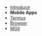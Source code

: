 * [Introduce](/os/mobile/)
* **Mobile Apps**
* [Termux](/os/mobile/app-termux.md)
* [Browser](/os/mobile/browser.md)
* [MGit](os/mobile/mgit.md)

